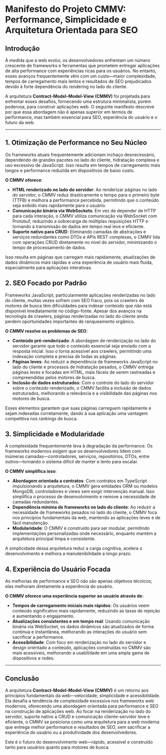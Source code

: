 # Manifesto do Projeto CMMV: Performance, Simplicidade e Arquitetura Orientada para SEO

## Introdução

À medida que a web evolui, os desenvolvedores enfrentam um número crescente de frameworks e ferramentas que prometem entregar aplicações de alta performance com experiências ricas para os usuários. No entanto, esses avanços frequentemente vêm com um custo—maior complexidade, tempos de carregamento mais lentos e resultados de SEO prejudicados devido à forte dependência do rendering no lado do cliente.

A arquitetura **Contract-Model-Model-View (CMMV)** foi projetada para enfrentar esses desafios, fornecendo uma estrutura minimalista, porém poderosa, para construir aplicações web. O seguinte manifesto descreve por que essa abordagem não é apenas superior em termos de performance, mas também essencial para SEO, experiência do usuário e o futuro da web.

---

## 1. Otimização de Performance no Seu Núcleo

Os frameworks atuais frequentemente adicionam inchaço desnecessário, dependendo de grandes pacotes no lado do cliente, hidratação complexa e uso excessivo de JavaScript. Isso resulta em tempos de carregamento mais longos e performance reduzida em dispositivos de baixo custo.

**O CMMV oferece**:
- **HTML renderizado no lado do servidor**: Ao renderizar páginas no lado do servidor, o CMMV reduz drasticamente o tempo para o primeiro byte (TTFB) e melhora a performance percebida, permitindo que o conteúdo seja exibido mais rapidamente para o usuário.
- **Comunicação binária via WebSockets**: Em vez de depender de HTTP para cada interação, o CMMV utiliza comunicação via WebSocket com Protobuf, reduzindo a sobrecarga de múltiplas requisições HTTP e tornando a transmissão de dados em tempo real leve e eficiente.
- **Suporte nativo para CRUD**: Eliminando camadas de abstrações e serviços redundantes como DTOs e APIs REST complexas, o CMMV lida com operações CRUD diretamente no nível do servidor, minimizando o tempo de processamento de dados.

Isso resulta em páginas que carregam mais rapidamente, atualizações de dados dinâmicos mais rápidas e uma experiência de usuário mais fluida, especialmente para aplicações interativas.

## 2. SEO Focado por Padrão

Frameworks JavaScript, particularmente aplicações renderizadas no lado do cliente, muitas vezes sofrem com SEO fraco, pois os crawlers de motores de busca têm dificuldades para indexar conteúdo que não está disponível imediatamente no código-fonte. Apesar dos avanços na tecnologia de crawlers, páginas renderizadas no lado do cliente ainda perdem oportunidades importantes de ranqueamento orgânico.

**O CMMV resolve os problemas de SEO**:
- **Conteúdo pré-renderizado**: A abordagem de renderização no lado do servidor garante que todo o conteúdo essencial seja enviado com a resposta inicial. Isso o torna acessível aos crawlers, permitindo uma indexação completa e precisa de todas as páginas.
- **Páginas leves**: Ao reduzir a dependência de frameworks JavaScript no lado do cliente e processos de hidratação pesados, o CMMV entrega páginas leves e focadas em HTML, mais fáceis de serem rastreadas e compreendidas pelos motores de busca.
- **Inclusão de dados estruturados**: Com o controle do lado do servidor sobre o conteúdo renderizado, o CMMV facilita a inclusão de dados estruturados, melhorando a relevância e a visibilidade das páginas nos motores de busca.

Esses elementos garantem que suas páginas carreguem rapidamente e sejam indexadas corretamente, dando à sua aplicação uma vantagem competitiva nos rankings de busca.

## 3. Simplicidade e Modularidade

A complexidade frequentemente leva à degradação da performance. Os frameworks modernos exigem que os desenvolvedores lidem com inúmeras camadas—controladores, serviços, repositórios, DTOs, entre outros—tornando o sistema difícil de manter e lento para escalar.

**O CMMV simplifica isso**:
- **Abordagem orientada a contratos**: Com contratos em TypeScript impulsionando a arquitetura, o CMMV gera entidades ORM ou modelos MongoDB, controladores e views sem exigir intervenção manual. Isso simplifica o processo de desenvolvimento e remove a necessidade de camadas redundantes.
- **Dependência mínima de frameworks no lado do cliente**: Ao reduzir a necessidade de frameworks pesados no lado do cliente, o CMMV foca nos princípios fundamentais da web, mantendo as aplicações leves e de fácil manutenção.
- **Modularidade**: O CMMV é construído para ser modular, permitindo implementações personalizadas onde necessário, enquanto mantém a arquitetura principal limpa e consistente.

A simplicidade dessa arquitetura reduz a carga cognitiva, acelera o desenvolvimento e melhora a manutenibilidade a longo prazo.

## 4. Experiência do Usuário Focada

As melhorias de performance e SEO não são apenas objetivos técnicos; elas melhoram diretamente a experiência do usuário.

**O CMMV oferece uma experiência superior ao usuário através de**:
- **Tempos de carregamento iniciais mais rápidos**: Os usuários veem conteúdo significativo mais rapidamente, reduzindo as taxas de rejeição e aumentando o engajamento.
- **Atualizações consistentes e em tempo real**: Usando comunicação binária via WebSocket, os dados dinâmicos são atualizados de forma contínua e instantânea, melhorando as interações do usuário sem sacrificar a performance.
- **Acessibilidade**: Com foco em renderização no lado do servidor e design orientado a conteúdo, aplicações construídas no CMMV são mais acessíveis, melhorando a usabilidade em uma ampla gama de dispositivos e redes.

---

## Conclusão

A arquitetura **Contract-Model-Model-View (CMMV)** é um retorno aos princípios fundamentais da web—velocidade, simplicidade e acessibilidade. Ela desafia a tendência de complexidade excessiva nos frameworks web modernos, oferecendo uma abordagem orientada para performance e SEO na construção de aplicações web. Ao focar na renderização no lado do servidor, suporte nativo a CRUD e comunicação cliente-servidor leve e eficiente, o CMMV se posiciona como uma arquitetura para a web moderna que entrega melhor performance e resultados de SEO, sem sacrificar a experiência do usuário ou a produtividade dos desenvolvedores.

Este é o futuro do desenvolvimento web—rápido, acessível e construído tanto para usuários quanto para motores de busca.
